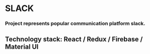 # SLACK
### Project represents popular communication platform slack.

## Technology stack: React / Redux / Firebase / Material UI